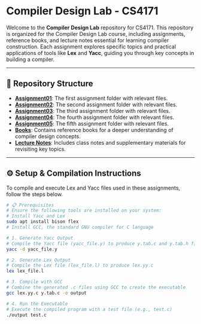 # Compiler Design Lab - CS4171

Welcome to the **Compiler Design Lab** repository for CS4171. This repository is organized for the Compiler Design Lab course, including assignments, reference books, and lecture notes essential for learning compiler construction. Each assignment explores specific topics and practical applications of tools like **Lex** and **Yacc**, guiding you through key concepts in building a compiler.

---

## 📂 Repository Structure

- **[Assignment01](./Assignment01)**: The first assignment folder with relevant files.
- **[Assignment02](./Assignment02)**: The second assignment folder with relevant files.
- **[Assignment03](./Assignment03)**: The third assignment folder with relevant files.
- **[Assignment04](./Assignment04)**: The fourth assignment folder with relevant files.
- **[Assignment05](./Assignment05)**: The fifth assignment folder with relevant files.
- **[Books](./Books)**: Contains reference books for a deeper understanding of compiler design concepts.
- **[Lecture Notes](./Lecture_Notes)**: Includes class notes and supplementary materials for revisiting key topics.

---

## ⚙️ Setup & Compilation Instructions

To compile and execute Lex and Yacc files used in these assignments, follow the steps below.

```bash
# 📋 Prerequisites
# Ensure the following tools are installed on your system:
# Install Yacc and Lex
sudo apt install bison flex
# Install GCC, the standard GNU compiler for C language

# 1. Generate Yacc Output
# Compile the Yacc file (yacc_file.y) to produce y.tab.c and y.tab.h files
yacc -d yacc_file.y

# 2. Generate Lex Output
# Compile the Lex file (lex_file.l) to produce lex.yy.c
lex lex_file.l

# 3. Compile with GCC
# Combine the generated .c files using GCC to create the executable
gcc lex.yy.c y.tab.c -o output

# 4. Run the Executable
# Execute the compiled program with a test file (e.g., test.c)
./output test.c
